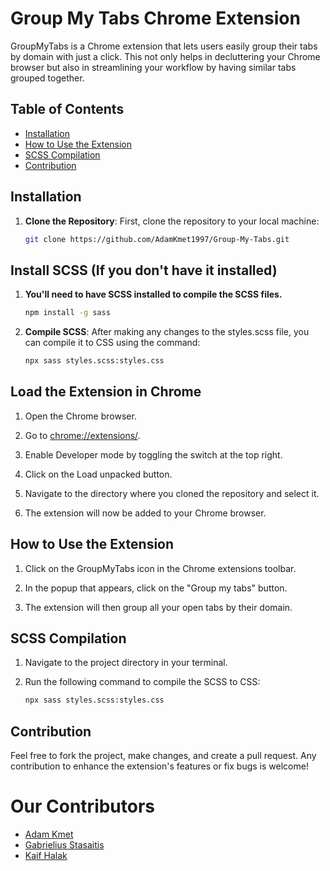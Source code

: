 # Group My Tabs Chrome Extension

GroupMyTabs is a Chrome extension that lets users easily group their tabs by domain with just a click. This not only helps in decluttering your Chrome browser but also in streamlining your workflow by having similar tabs grouped together.

## Table of Contents

- [Installation](#installation)
- [How to Use the Extension](#how-to-use-the-extension)
- [SCSS Compilation](#scss-compilation)
- [Contribution](#contribution)

## Installation

1. **Clone the Repository**: First, clone the repository to your local machine:
   ```bash
   git clone https://github.com/AdamKmet1997/Group-My-Tabs.git
   ```

## Install SCSS (If you don't have it installed)

1. **You'll need to have SCSS installed to compile the SCSS files.**

   ```bash
   npm install -g sass
   ```

2. **Compile SCSS**: After making any changes to the styles.scss file, you can compile it to CSS using the command:

   ```bash
   npx sass styles.scss:styles.css

   ```

## Load the Extension in Chrome

1. Open the Chrome browser.

2. Go to [chrome://extensions/](chrome://extensions/).

3. Enable Developer mode by toggling the switch at the top right.

4. Click on the Load unpacked button.

5. Navigate to the directory where you cloned the repository and select it.

6. The extension will now be added to your Chrome browser.

## How to Use the Extension

1. Click on the GroupMyTabs icon in the Chrome extensions toolbar.

2. In the popup that appears, click on the "Group my tabs" button.

3. The extension will then group all your open tabs by their domain.

## SCSS Compilation

1. Navigate to the project directory in your terminal.

2. Run the following command to compile the SCSS to CSS:
   ```bash
   npx sass styles.scss:styles.css
   ```

## Contribution

Feel free to fork the project, make changes, and create a pull request. Any contribution to enhance the extension's features or fix bugs is welcome!

# Our Contributors

- [Adam Kmet](https://github.com/AdamKmet1997)
- [Gabrielius Stasaitis](https://github.com/noobgab)
- [Kaif Halak](https://github.com/KaifHalak)
